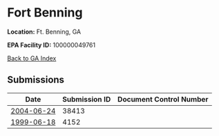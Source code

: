 # Fort Benning

**Location:** Ft. Benning, GA

**EPA Facility ID:** 100000049761

[Back to GA Index](../../index.md)

## Submissions

| Date | Submission ID | Document Control Number |
|------|--------------|-------------------------|
| [2004-06-24](submissions/38413.md) | 38413 |  |
| [1999-06-18](submissions/4152.md) | 4152 |  |
